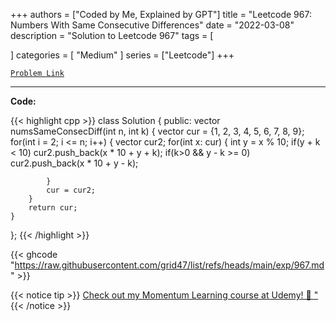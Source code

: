 
+++
authors = ["Coded by Me, Explained by GPT"]
title = "Leetcode 967: Numbers With Same Consecutive Differences"
date = "2022-03-08"
description = "Solution to Leetcode 967"
tags = [
    
]
categories = [
    "Medium"
]
series = ["Leetcode"]
+++



[`Problem Link`](https://leetcode.com/problems/numbers-with-same-consecutive-differences/description/)

---

**Code:**

{{< highlight cpp >}}
class Solution {
public:
    vector<int> numsSameConsecDiff(int n, int k) {
        vector<int> cur = {1, 2, 3, 4, 5, 6, 7, 8, 9};
        for(int i = 2; i <= n; i++) {
            vector<int> cur2;
            for(int x: cur) {
                int y = x % 10;
                if(y + k < 10)
                    cur2.push_back(x * 10 + y + k);
                if(k>0 && y - k >= 0)
                    cur2.push_back(x * 10 + y - k);
                
            }
            cur = cur2;
        }
        return cur;
    }
};
{{< /highlight >}}

{{< ghcode "https://raw.githubusercontent.com/grid47/list/refs/heads/main/exp/967.md" >}}

{{< notice tip >}}
[Check out my Momentum Learning course at Udemy! 🚀 "](https://www.udemy.com/course/blind-75-the-data-structures-and-algorithms-essentials/)
{{< /notice >}}

